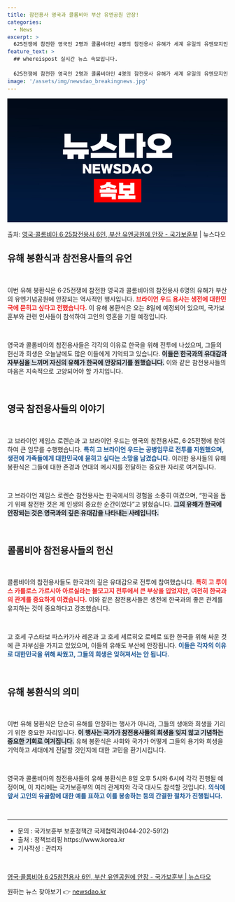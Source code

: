 ```yaml
---
title: 참전용사 영국과 콜롬비아 부산 유엔공원 안장!
categories:
  - News
excerpt: >
  625전쟁에 참전한 영국인 2명과 콜롬비아인 4명의 참전용사 유해가 세계 유일의 유엔묘지인 부산 유엔기념공원…
feature_text: >
  ## whereispost 실시간 뉴스 속보입니다.

  625전쟁에 참전한 영국인 2명과 콜롬비아인 4명의 참전용사 유해가 세계 유일의 유엔묘지인 부산 유엔기념공원…
image: '/assets/img/newsdao_breakingnews.jpg'
---
```


![뉴스다오 속보](/assets/img/newsdao_breakingnews.jpg)

<p>출처: <a href="https://newsdao.kr/2438" rel="dofollow">영국·콜롬비아 6·25참전용사 6인, 부산 유엔공원에 안장 - 국가보훈부</a> | 뉴스다오</p>

<h2 data-ke-size="size26">유해 봉환식과 참전용사들의 유언</h2>

<p data-ke-size="size16">&nbsp;</p>

이번 유해 봉환식은 6·25전쟁에 참전한 영국과 콜롬비아의 참전용사 6명의 유해가 부산의 유엔기념공원에 안장되는 역사적인 행사입니다. <b><span style="color: #ee2323;">브라이언 우드 용사는 생전에 대한민국에 묻히고 싶다고 전했습니다.</span></b> 이 유해 봉환식은 오는 8일에 예정되어 있으며, 국가보훈부와 관련 인사들이 참석하여 고인의 영혼을 기릴 예정입니다.

<p data-ke-size="size16">&nbsp;</p>

영국과 콜롬비아의 참전용사들은 각각의 이유로 한국을 위해 전투에 나섰으며, 그들의 헌신과 희생은 오늘날에도 많은 이들에게 기억되고 있습니다. <b><span style="background-color: #21538527;">이들은 한국과의 유대감과 자부심을 느끼며 자신의 유해가 한국에 안장되기를 원했습니다.</span></b> 이와 같은 참전용사들의 마음은 지속적으로 고양되어야 할 가치입니다.

<p data-ke-size="size16">&nbsp;</p>

<h2 data-ke-size="size26">영국 참전용사들의 이야기</h2>

<p data-ke-size="size16">&nbsp;</p>

고 브라이언 제임스 로렌슨과 고 브라이언 우드는 영국의 참전용사로, 6·25전쟁에 참여하여 큰 임무를 수행했습니다. <b><span style="color: #1a5490;">특히 고 브라이언 우드는 공병임무로 전투를 지원했으며, 생전에 가족들에게 대한민국에 묻히고 싶다는 소망을 남겼습니다.</span></b> 이러한 용사들의 유해 봉환식은 그들에 대한 존경과 연대의 메시지를 전달하는 중요한 자리로 여겨집니다.

<p data-ke-size="size16">&nbsp;</p>

고 브라이언 제임스 로렌슨 참전용사는 한국에서의 경험을 소중히 여겼으며, “한국을 돕기 위해 참전한 것은 제 인생의 중요한 순간이었다”고 밝혔습니다. <b><span style="background-color: #21538527;">그의 유해가 한국에 안장되는 것은 영국과의 깊은 유대감을 나타내는 사례입니다.</span></b> 

<p data-ke-size="size16">&nbsp;</p>

<h2 data-ke-size="size26">콜롬비아 참전용사들의 헌신</h2>

<p data-ke-size="size16">&nbsp;</p>

콜롬비아의 참전용사들도 한국과의 깊은 유대감으로 전투에 참여했습니다. <b><span style="color: #ee2323;">특히 고 루이스 카를로스 가르시아 아르실라는 불모고지 전투에서 큰 부상을 입었지만, 여전히 한국과의 관계를 중요하게 여겼습니다.</span></b> 이와 같은 참전용사들은 생전에 한국과의 좋은 관계를 유지하는 것이 중요하다고 강조했습니다. 

<p data-ke-size="size16">&nbsp;</p>

고 호세 구스타보 파스카가사 레온과 고 호세 세르히오 로메로 또한 한국을 위해 싸운 것에 큰 자부심을 가지고 있었으며, 이들의 유해도 부산에 안장됩니다. <b><span style="color: #1a5490;">이들은 각자의 이유로 대한민국을 위해 싸웠고, 그들의 희생은 잊혀져서는 안 됩니다.</span></b>

<p data-ke-size="size16">&nbsp;</p>

<h2 data-ke-size="size26">유해 봉환식의 의미</h2>

<p data-ke-size="size16">&nbsp;</p>

이번 유해 봉환식은 단순히 유해를 안장하는 행사가 아니라, 그들의 생애와 희생을 기리기 위한 중요한 자리입니다. <b><span style="background-color: #21538527;">이 행사는 국가가 참전용사들의 희생을 잊지 않고 기념하는 중요한 기회로 여겨집니다.</span></b> 유해 봉환식은 사회와 국가가 어떻게 그들의 용기와 희생을 기억하고 세대에게 전달할 것인지에 대한 고민을 환기시킵니다.

<p data-ke-size="size16">&nbsp;</p>

영국과 콜롬비아의 참전용사들의 유해 봉환식은 8일 오후 5시와 6시에 각각 진행될 예정이며, 이 자리에는 국가보훈부의 여러 관계자와 각국 대사도 참석할 것입니다. <b><span style="color: #1a5490;">의식에 앞서 고인의 유골함에 대한 예를 표하고 이를 봉송하는 등의 간결한 절차가 진행됩니다.</span></b>

<p data-ke-size="size16">&nbsp;</p>

<hr />

<ul>
    <li>문의 : 국가보훈부 보훈정책간 국제협력과(044-202-5912)</li>
    <li>출처 : 정책브리핑 https://www.korea.kr</li>
    <li>기사작성 : 관리자</li>
</ul>

<p data-ke-size="size16">&nbsp;</p>

<a href="https://newsdao.kr/2438">영국·콜롬비아 6·25참전용사 6인, 부산 유엔공원에 안장 - 국가보훈부 | 뉴스다오</a> 

원하는 뉴스 찾아보기 👉 <a href="https://newsdao.kr" rel="dofollow">newsdao.kr</a>


